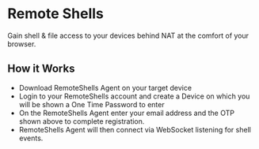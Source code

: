# Remote Shells

Gain shell & file access to your devices behind NAT at the comfort of your browser.

## How it Works

- Download RemoteShells Agent on your target device
- Login to your RemoteShells account and create a Device on which you will be shown a One Time Password to enter
- On the RemoteShells Agent enter your email address and the OTP shown above to complete registration.
- RemoteShells Agent will then connect via WebSocket listening for shell events.
